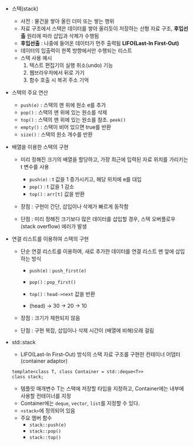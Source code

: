 - 스택(stack)
	- 사전 : 물건을 쌓아 올린 더미 또는 쌓는 행위
	- 자료 구조에서 스택은 데이터를 쌓아 올리듯이 저장하는 선형 자료 구조, **후입선출** 원리에 따라 삽입과 삭제가 수행됨
	- **후입선출** : 나중에 들어온 데이터가 먼주 출력됨 **LIFO(Last-In First-Out)**
	- 데이터의 입출력이 한쪽 방향에서만 수행되는 리스트
	- 스택 사용 예시
		1. 텍스트 편집기의 실행 취소(undo) 기능
		2. 웹브라우저에서 뒤로 가기
		3. 함수 호출 시 복귀 주소 기억

- 스택의 주요 연산
	- ```push(e)``` : 스택의 맨 위에 원소 e를 추가
	- ```pop()``` : 스택의 맨 위에 있는 원소를 삭제
	- ```top()``` : 스택의 맨 위에 있는 원소를 참조. ```peek()```
	- ```empty()``` : 스택이 비어 있으면 true를 반환
	- ```size()``` : 스택의 원소 개수를 반환

- 배열을 이용한 스택의 구현
	- 미리 정해진 크기의 배열을 할당하고, 가장 최근에 입력된 자료 위치를 가리키는 t 변수를 사용
		- ```push(e)``` : t 값을 1 증가시키고, 해당 위치에 e를 대입
		- ```pop()``` : t 값을 1 감소
		- ```top()``` : ```arr[t]``` 값을 반환
	
	- 장점 : 구현이 간단, 삽입이나 삭제가 빠르게 동작함
	- 단점 : 미리 정해진 크기보다 많은 데이터를 삽입할 경우, 스택 오버플로우(stack overflow) 에러가 발생

- 연결 리스트를 이용하여 스택의 구현
	- 단순 연결 리스트를 이용하여, 새로 추가한 데이터를 연결 리스트 맨 앞에 삽입하는 방식
		- ```push(e)``` : ```push_first(e)```
		- ```pop()``` : ```pop_first()```
		- ```top()``` : ```head->next``` 값을 반환
		
		- (head) -> 30 -> 20 -> 10

	- 장점 : 크기가 제한되지 않음
	- 단점 : 구현 복잡, 삽입이나 삭제 시간이 (배열에 비해)오래 걸림

- std::stack
	- LIFO(Last-In First-Out) 방식의 스택 자료 구조를 구현한 컨테이너 어댑터(container adaptor)
	```
	template<class T, class Container = std::deque<T>>
	class stack;
	```

	- 템플릿 매개변수 T는 스택에 저장할 타입을 지정하고, Container에는 내부에 사용할 컨테이너를 지정
	- Container에는 ```deque```, ```vector```, ```list```를 지정할 수 있다.
	- ```<stack>```에 정의되어 있음
	- 주요 멤버 함수
		- ```stack::push(e)```
		- ```stack::pop()```
		- ```stack::top()```
	
